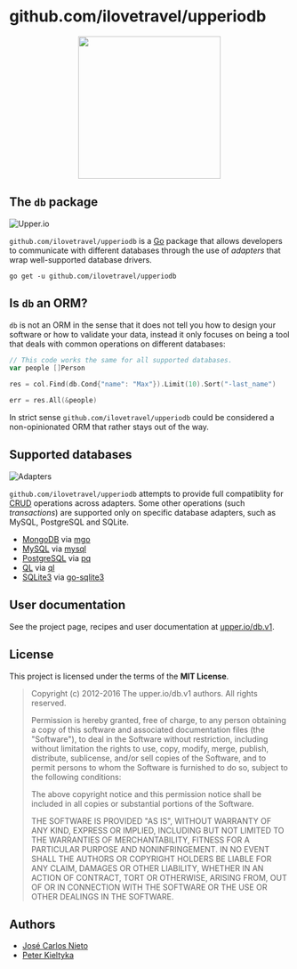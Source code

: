 # github.com/ilovetravel/upperiodb

<center>
<img src="https://upper.io/images/icon.svg" width="256" />
</center>

## The `db` package

![Upper.io](https://upper.io/db.v1/res/general.png)

`github.com/ilovetravel/upperiodb` is a [Go][2] package that allows developers to communicate
with different databases through the use of *adapters* that wrap well-supported
database drivers.

```
go get -u github.com/ilovetravel/upperiodb
```

## Is `db` an ORM?

`db` is not an ORM in the sense that it does not tell you how to design your
software or how to validate your data, instead it only focuses on being a tool
that deals with common operations on different databases:

```go
// This code works the same for all supported databases.
var people []Person

res = col.Find(db.Cond{"name": "Max"}).Limit(10).Sort("-last_name")

err = res.All(&people)
```

In strict sense `github.com/ilovetravel/upperiodb` could be considered a non-opinionated ORM that
rather stays out of the way.

## Supported databases

![Adapters](https://upper.io/db.v1/res/adapters.png)

`github.com/ilovetravel/upperiodb` attempts to provide full compatiblity for [CRUD][2] operations
across adapters. Some other operations (such *transactions*) are supported only
on specific database adapters, such as MySQL, PostgreSQL and SQLite.

* [MongoDB](https://upper.io/db.v1/mongo) via [mgo](http://godoc.org/labix.org/v2/mgo)
* [MySQL](https://upper.io/db.v1/mysql) via [mysql](https://github.com/go-sql-driver/mysql)
* [PostgreSQL](https://upper.io/db.v1/postgresql) via [pq](https://github.com/lib/pq)
* [QL](https://upper.io/db.v1/ql) via [ql](https://github.com/cznic/ql)
* [SQLite3](https://upper.io/db.v1/sqlite) via [go-sqlite3](https://github.com/mattn/go-sqlite3)

## User documentation

See the project page, recipes and user documentation at [upper.io/db.v1][1].

## License

This project is licensed under the terms of the **MIT License**.

> Copyright (c) 2012-2016 The upper.io/db.v1 authors. All rights reserved.
>
> Permission is hereby granted, free of charge, to any person obtaining
> a copy of this software and associated documentation files (the
> "Software"), to deal in the Software without restriction, including
> without limitation the rights to use, copy, modify, merge, publish,
> distribute, sublicense, and/or sell copies of the Software, and to
> permit persons to whom the Software is furnished to do so, subject to
> the following conditions:
>
> The above copyright notice and this permission notice shall be
> included in all copies or substantial portions of the Software.
>
> THE SOFTWARE IS PROVIDED "AS IS", WITHOUT WARRANTY OF ANY KIND,
> EXPRESS OR IMPLIED, INCLUDING BUT NOT LIMITED TO THE WARRANTIES OF
> MERCHANTABILITY, FITNESS FOR A PARTICULAR PURPOSE AND
> NONINFRINGEMENT. IN NO EVENT SHALL THE AUTHORS OR COPYRIGHT HOLDERS BE
> LIABLE FOR ANY CLAIM, DAMAGES OR OTHER LIABILITY, WHETHER IN AN ACTION
> OF CONTRACT, TORT OR OTHERWISE, ARISING FROM, OUT OF OR IN CONNECTION
> WITH THE SOFTWARE OR THE USE OR OTHER DEALINGS IN THE SOFTWARE.

## Authors

* [José Carlos Nieto](https://github.com/xiam)
* [Peter Kieltyka](https://github.com/pkieltyka)

[1]: https://upper.io/db.v1
[2]: http://golang.org
[3]: http://en.wikipedia.org/wiki/Create,_read,_update_and_delete

